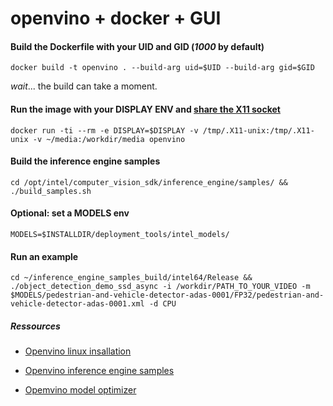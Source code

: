 # openvino + docker + GUI

#### Build the Dockerfile with your UID and GID (*1000* by default)
``docker build -t openvino . --build-arg uid=$UID --build-arg gid=$GID``

*wait*... the build can take a moment.

#### Run the image with your DISPLAY ENV and [share the X11 socket](http://fabiorehm.com/blog/2014/09/11/running-gui-apps-with-docker/)
```docker run -ti --rm -e DISPLAY=$DISPLAY -v /tmp/.X11-unix:/tmp/.X11-unix -v ~/media:/workdir/media openvino```

#### Build the inference engine samples
```cd /opt/intel/computer_vision_sdk/inference_engine/samples/ && ./build_samples.sh```

#### Optional: set a MODELS env
```MODELS=$INSTALLDIR/deployment_tools/intel_models/```

#### Run an example
```cd ~/inference_engine_samples_build/intel64/Release && ./object_detection_demo_ssd_async -i /workdir/PATH_TO_YOUR_VIDEO -m $MODELS/pedestrian-and-vehicle-detector-adas-0001/FP32/pedestrian-and-vehicle-detector-adas-0001.xml -d CPU```

##### Ressources

* [Openvino linux insallation](https://software.intel.com/en-us/articles/OpenVINO-Install-Linux)

* [Openvino inference engine samples](https://software.intel.com/en-us/articles/OpenVINO-IE-Samples)

* [Opemvino model optimizer](https://software.intel.com/en-us/articles/OpenVINO-ModelOptimizer)